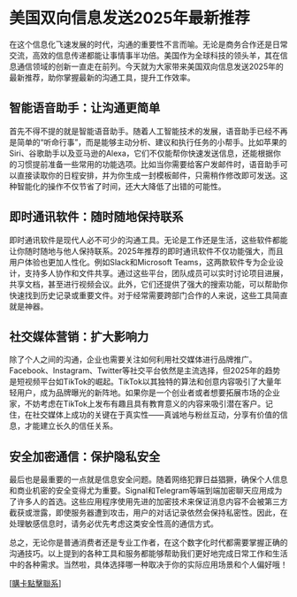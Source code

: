# 美国双向信息发送2025年最新推荐

在这个信息化飞速发展的时代，沟通的重要性不言而喻。无论是商务合作还是日常交流，高效的信息传递都能让事情事半功倍。美国作为全球科技的领头羊，其在信息通信领域的创新一直走在前列。今天就为大家带来美国双向信息发送2025年的最新推荐，助你掌握最新的沟通工具，提升工作效率。

## 智能语音助手：让沟通更简单

首先不得不提的就是智能语音助手。随着人工智能技术的发展，语音助手已经不再是简单的“听命行事”，而是能够主动分析、建议和执行任务的小帮手。比如苹果的Siri、谷歌助手以及亚马逊的Alexa，它们不仅能帮你快速发送信息，还能根据你的习惯提前准备一些常用的功能选项。比如当你需要给客户发邮件时，语音助手可以直接读取你的日程安排，并为你生成一封模板邮件，只需稍作修改即可发送。这种智能化的操作不仅节省了时间，还大大降低了出错的可能性。

## 即时通讯软件：随时随地保持联系

即时通讯软件是现代人必不可少的沟通工具。无论是工作还是生活，这些软件都能让你随时随地与他人保持联系。2025年推荐的即时通讯软件不仅功能强大，而且用户体验也更加人性化。例如Slack和Microsoft Teams，这两款软件专为企业设计，支持多人协作和文件共享。通过这些平台，团队成员可以实时讨论项目进展，共享文档，甚至进行视频会议。此外，它们还提供了强大的搜索功能，可以帮助你快速找到历史记录或重要文件。对于经常需要跨部门合作的人来说，这些工具简直就是神器。

## 社交媒体营销：扩大影响力

除了个人之间的沟通，企业也需要关注如何利用社交媒体进行品牌推广。Facebook、Instagram、Twitter等社交平台依然是主流选择，但2025年的趋势是短视频平台如TikTok的崛起。TikTok以其独特的算法和创意内容吸引了大量年轻用户，成为品牌曝光的新阵地。如果你是一个创业者或者想要拓展市场的企业家，不妨考虑在TikTok上发布有趣且具有教育意义的内容来吸引潜在客户。记住，在社交媒体上成功的关键在于真实性——真诚地与粉丝互动，分享有价值的信息，才能建立长久的信任关系。

## 安全加密通信：保护隐私安全

最后也是最重要的一点就是信息安全问题。随着网络犯罪日益猖獗，确保个人信息和商业机密的安全变得尤为重要。Signal和Telegram等端到端加密聊天应用成为了许多人的首选。这些应用程序使用先进的加密技术来保证消息内容不会被第三方截获或泄露，即使服务器遭到攻击，用户的对话记录依然会保持私密性。因此，在处理敏感信息时，请务必优先考虑这类安全性高的通信方式。

总之，无论你是普通消费者还是专业工作者，在这个数字化时代都需要掌握正确的沟通技巧。以上提到的各种工具和服务都能够帮助我们更好地完成日常工作和生活中的各种需求。当然啦，具体选择哪一种取决于你的实际应用场景和个人偏好哦！

[[購卡點擊聯系](https://t.me/s/SXDXQF)]